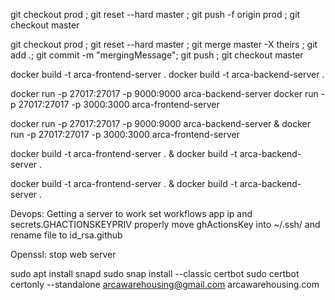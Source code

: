 git checkout prod ; git reset --hard master ; git push -f origin prod ; git checkout master


git checkout prod ; git reset --hard master ;  git merge master -X theirs ; git add .; git commit -m "mergingMessage"; git push ; git checkout master

docker build -t arca-frontend-server .
docker build -t arca-backend-server .

docker run -p 27017:27017 -p 9000:9000 arca-backend-server 
docker run -p 27017:27017 -p 3000:3000 arca-frontend-server 



docker run -p 27017:27017 -p 9000:9000 arca-backend-server & docker run -p 27017:27017 -p 3000:3000 arca-frontend-server 


docker build -t arca-frontend-server . & docker build -t arca-backend-server .

docker build -t arca-frontend-server . & docker build -t arca-backend-server .


Devops:
Getting a server to work
set workflows app ip and secrets.GHACTIONSKEYPRIV properly
move ghActionsKey into ~/.ssh/ and rename file to id_rsa.github

Openssl:
stop web server

sudo apt install snapd
sudo snap install --classic certbot
sudo certbot certonly --standalone
arcawarehousing@gmail.com
arcawarehousing.com
